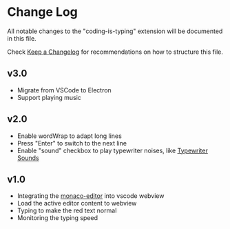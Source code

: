 # Change Log

All notable changes to the "coding-is-typing" extension will be documented in this file.

Check [Keep a Changelog](http://keepachangelog.com/) for recommendations on how to structure this file.

## v3.0

- Migrate from VSCode to Electron
- Support playing music

## v2.0

- Enable wordWrap to adapt long lines
- Press "Enter" to switch to the next line
- Enable "sound" checkbox to play typewriter noises, like [Typewriter Sounds](https://marketplace.visualstudio.com/items?itemName=timreilly.typewriter-sounds)

## v1.0

- Integrating the [monaco-editor](https://microsoft.github.io/monaco-editor/index.html) into vscode webview
- Load the active editor content to webview
- Typing to make the red text normal
- Monitoring the typing speed
